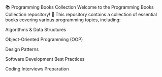 📚 Programming Books Collection
Welcome to the Programming Books Collection repository! 🚀
This repository contains a collection of essential books covering various programming topics, including:

Algorithms & Data Structures

Object-Oriented Programming (OOP)

Design Patterns

Software Development Best Practices

Coding Interviews Preparation

